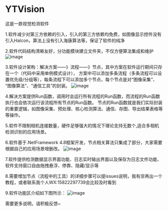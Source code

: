 # YTVision
这是一款视觉检测软件

1.软件减少对第三方依赖的引入，引入的第三方依赖均免费，如图像显示控件没有引入Halcon，算法上没有引入海康算法等，保证了软件的纯净

2.软件代码结构清晰友好，分功能模块建立文件夹，不仅方便算法集成和维护
![image](https://github.com/user-attachments/assets/bc20ec45-7ceb-4cc5-b32a-044712ac2d60)


3.软件设计架构：解决方案——》流程——》节点，其中方案在软件运行期间只存在一个（代码中采用单例模式设计），
方案中可以添加多条流程（多条流程可以设置优先级/分组等），每条流程下可以添加多个节点，每个节点是对“图像采集”、
“图像算法”、“通信工具”的封装。
![image](https://github.com/user-attachments/assets/10957fbd-70f9-4b41-b677-2ff406624707)


4.解决方案提供Run函数，调用时会运行所有流程的Run函数，而流程的Run函数执行也会依次运行该流程所有节点的Run函数。
节点的Run函数就是我们实际封装的重要逻辑，如图像采集、预处理、核心检测算法、通信、存图、导出结果表格等等操作。

5.软件不限制相机连接数量，硬件足够强大的情况下理论支持无数个,适合多相机检测识别的应用场景。

6.软件基于.NetFramework 4.8框架开发，节点相关算法只集成了部分，大家需要根据自己的应用场景增删改。
![image](https://github.com/user-attachments/assets/30f83e59-e443-4be0-9215-8d1a695c5fbe)

7.软件提供检测数据显示界面功能、日志实时输出界面以及保存为日志文件功能、软件支持窗口自由拖拽悬浮、停靠、隐藏/显示等

8.需要增加节点（流程中的工具）的详细步骤可以提issues说明，我有空再出一个教程，或者联系我个人WX:15822297739会比较及时看到

9.软件功能区介绍如下图所示：
![image](https://github.com/user-attachments/assets/caa3617a-4fc4-4858-b5c6-c9c0d6e15674)

需要更多说明，请积极反馈~

